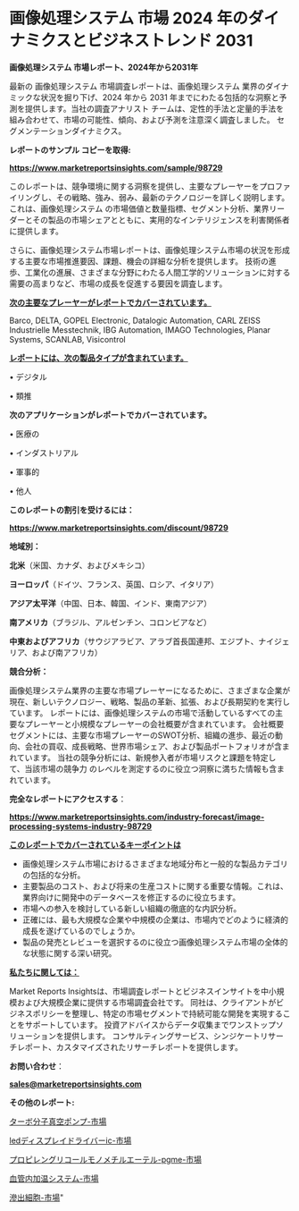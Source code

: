 # 画像処理システム 市場 2024 年のダイナミクスとビジネストレンド 2031

<strong>画像処理システム 市場レポート、2024年から2031年</strong>

最新の 画像処理システム 市場調査レポートは、画像処理システム 業界のダイナミックな状況を掘り下げ、2024 年から 2031 年までにわたる包括的な洞察と予測を提供します。当社の調査アナリスト チームは、定性的手法と定量的手法を組み合わせて、市場の可能性、傾向、および予測を注意深く調査しました。 セグメンテーションダイナミクス。



<strong>レポートのサンプル コピーを取得:</strong> <a href=https://www.marketreportsinsights.com/sample/98729>

<strong><u>https://www.marketreportsinsights.com/sample/98729</u></strong></a>

このレポートは、競争環境に関する洞察を提供し、主要なプレーヤーをプロファイリングし、その戦略、強み、弱み、最新のテクノロジーを詳しく説明します。 これは、画像処理システム の市場価値と数量指標、セグメント分析、業界リーダーとその製品の市場シェアとともに、実用的なインテリジェンスを利害関係者に提供します。

さらに、画像処理システム市場レポートは、画像処理システム市場の状況を形成する主要な市場推進要因、課題、機会の詳細な分析を提供します。 技術の進歩、工業化の進展、さまざまな分野にわたる人間工学的ソリューションに対する需要の高まりなど、市場の成長を促進する要因を調査します。



<strong><u>次の主要なプレーヤーがレポートでカバーされています。</u></strong>

Barco, DELTA, GOPEL Electronic, Datalogic Automation, CARL ZEISS Industrielle Messtechnik, IBG Automation, IMAGO Technologies, Planar Systems, SCANLAB, Visicontrol



<strong><u><b>レポートには、次の製品タイプが含まれています。</b></u></strong>

• デジタル

• 類推



<strong><b>次のアプリケーションがレポートでカバーされています。</b></strong>

• 医療の

• インダストリアル

• 軍事的

• 他人



<strong><b>このレポートの割引を受けるには：</b></strong><a href=https://www.marketreportsinsights.com/discount/98729>

<strong><u>https://www.marketreportsinsights.com/discount/98729</u></strong></a>



<strong>地域別：</strong>



<strong>北米</strong>（米国、カナダ、およびメキシコ）



<strong>ヨーロッパ</strong>（ドイツ、フランス、英国、ロシア、イタリア）



<strong>アジア太平洋</strong>（中国、日本、韓国、インド、東南アジア）



<strong>南アメリカ</strong>（ブラジル、アルゼンチン、コロンビアなど）



<strong>中東およびアフリカ</strong>（サウジアラビア、アラブ首長国連邦、エジプト、ナイジェリア、および南アフリカ）



<strong>競合分析：</strong>

画像処理システム業界の主要な市場プレーヤーになるために、さまざまな企業が現在、新しいテクノロジー、戦略、製品の革新、拡張、および長期契約を実行しています。 レポートには、画像処理システムの市場で活動しているすべての主要なプレーヤーと小規模なプレーヤーの会社概要が含まれています。 会社概要セグメントには、主要な市場プレーヤーのSWOT分析、組織の進歩、最近の動向、会社の買収、成長戦略、世界市場シェア、および製品ポートフォリオが含まれています。 当社の競争分析には、新規参入者が市場リスクと課題を特定して、当該市場の競争力 のレベルを測定するのに役立つ洞察に満ちた情報も含まれています。



<strong>完全なレポートにアクセスする</strong>：

<a href=https://www.marketreportsinsights.com/industry-forecast/image-processing-systems-industry-98729>

<strong><u>https://www.marketreportsinsights.com/industry-forecast/image-processing-systems-industry-98729</u></strong></a>



<strong><u><b>このレポートでカバーされているキーポイントは</b></u></strong>
<ul>
  <li>画像処理システム市場におけるさまざまな地域分布と一般的な製品カテゴリの包括的な分析。</li>
  <li>主要製品のコスト、および将来の生産コストに関する重要な情報。これは、業界向けに開発中のデータベースを修正するのに役立ちます。</li>
  <li>市場への参入を検討している新しい組織の徹底的な内訳分析。</li>
  <li>正確には、最も大規模な企業や中規模の企業は、市場内でどのように経済的成長を遂げているのでしょうか。</li>
  <li>製品の発売とレビューを選択するのに役立つ画像処理システム市場の全体的な状態に関する深い研究。</li>
</ul>


<strong><u><b>私たちに関しては：</b></u></strong>

Market Reports Insightsは、市場調査レポートとビジネスインサイトを中小規模および大規模企業に提供する市場調査会社です。 同社は、クライアントがビジネスポリシーを整理し、特定の市場セグメントで持続可能な開発を実現することをサポートしています。 投資アドバイスからデータ収集までワンストップソリューションを提供します。 コンサルティングサービス、シンジケートリサーチレポート、カスタマイズされたリサーチレポートを提供します。



<strong><b>お問い合わせ</b></strong>：

<a href=mailto:sales@marketreportsinsights.com>

<strong><u>sales@marketreportsinsights.com</u></strong></a>



<strong>その他のレポート:</strong>

<a href=https://www.linkedin.com/pulse/ターボ分子真空ポンプ-市場-2023-swot-分析と最新イノベーション-2030-pr-news-hub-gfvnf/>ターボ分子真空ポンプ-市場</a>

<a href=https://www.linkedin.com/pulse/ledディスプレイドライバーic-市場-2023-新興市場-将来の動向と市場需要-afmzf/>ledディスプレイドライバーic-市場</a>

<a href=https://www.linkedin.com/pulse/プロピレングリコールモノメチルエーテル-pgme-市場-2023-swot-分析と成長率-2030-pr-news-hub-ur1of/>プロピレングリコールモノメチルエーテル-pgme-市場</a>

<a href=https://www.linkedin.com/pulse/血管内加温システム-市場-2023-総利益と主要ベンダー-2030-analytics-avenue-360-analysis-m9rlf/>血管内加温システム-市場</a>

<a href=https://www.linkedin.com/pulse/滲出細胞-市場-2023-総合分析と事業成長戦略-2030-consumer-connection-collective-360-aih8f/>滲出細胞-市場</a>"
